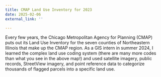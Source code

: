 ```yaml
---
title: CMAP Land Use Inventory for 2023
date: 2025-02-06
external_link: ''

---
```


Every few years, the Chicago Metropolitan Agency for Planning (CMAP) puts out its Land Use Inventory for the seven counties of Northeastern Illinois that make up the CMAP region. As a GIS intern in summer 2024, I learned the complex land use coding system (there are many more codes than what you see in the above map!) and used satellite imagery, public records, StreetView imagery, and point reference data to categorize thousands of flagged parcels into a specific land use.

<!--more-->